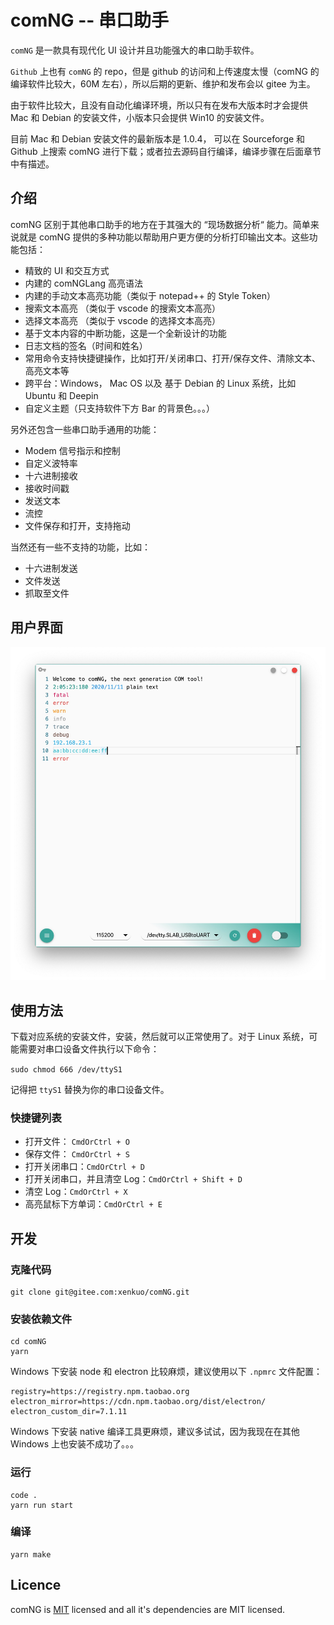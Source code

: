 # comNG -- 串口助手

`comNG` 是一款具有现代化 UI 设计并且功能强大的串口助手软件。

`Github` 上也有 `comNG` 的 repo，但是 github 的访问和上传速度太慢（comNG 的编译软件比较大，60M 左右），所以后期的更新、维护和发布会以 gitee 为主。

由于软件比较大，且没有自动化编译环境，所以只有在发布大版本时才会提供 Mac 和 Debian 的安装文件，小版本只会提供 Win10 的安装文件。

目前 Mac 和 Debian 安装文件的最新版本是 1.0.4， 可以在 Sourceforge 和 Github 上搜索 comNG 进行下载；或者拉去源码自行编译，编译步骤在后面章节中有描述。

## 介绍

comNG 区别于其他串口助手的地方在于其强大的 “现场数据分析“ 能力。简单来说就是 comNG 提供的多种功能以帮助用户更方便的分析打印输出文本。这些功能包括：

- 精致的 UI 和交互方式
- 内建的 comNGLang 高亮语法
- 内建的手动文本高亮功能（类似于 notepad++ 的 Style Token）
- 搜索文本高亮 （类似于 vscode 的搜索文本高亮）
- 选择文本高亮 （类似于 vscode 的选择文本高亮）
- 基于文本内容的中断功能，这是一个全新设计的功能
- 日志文档的签名（时间和姓名）
- 常用命令支持快捷键操作，比如打开/关闭串口、打开/保存文件、清除文本、高亮文本等
- 跨平台：Windows， Mac OS 以及 基于 Debian 的 Linux 系统，比如 Ubuntu 和 Deepin
- 自定义主题（只支持软件下方 Bar 的背景色。。。）

另外还包含一些串口助手通用的功能：

- Modem 信号指示和控制
- 自定义波特率
- 十六进制接收
- 接收时间戳
- 发送文本
- 流控
- 文件保存和打开，支持拖动

当然还有一些不支持的功能，比如：

- 十六进制发送
- 文件发送
- 抓取至文件

## 用户界面

![image](/image/preview.jpg)

## 使用方法

下载对应系统的安装文件，安装，然后就可以正常使用了。对于 Linux 系统，可能需要对串口设备文件执行以下命令：

`sudo chmod 666 /dev/ttyS1`

记得把 `ttyS1` 替换为你的串口设备文件。

### 快捷键列表

- 打开文件： `CmdOrCtrl + O`
- 保存文件： `CmdOrCtrl + S`
- 打开关闭串口：`CmdOrCtrl + D`
- 打开关闭串口，并且清空 Log：`CmdOrCtrl + Shift + D`
- 清空 Log：`CmdOrCtrl + X`
- 高亮鼠标下方单词：`CmdOrCtrl + E`

## 开发

### 克隆代码

```
git clone git@gitee.com:xenkuo/comNG.git
```

### 安装依赖文件

```
cd comNG
yarn
```

Windows 下安装 node 和 electron 比较麻烦，建议使用以下 `.npmrc` 文件配置：

```
registry=https://registry.npm.taobao.org
electron_mirror=https://cdn.npm.taobao.org/dist/electron/
electron_custom_dir=7.1.11
```

Windows 下安装 native 编译工具更麻烦，建议多试试，因为我现在在其他 Windows 上也安装不成功了。。。

### 运行

```
code .
yarn run start
```

### 编译

```
yarn make
```

## Licence

comNG is [MIT](./LICENSE) licensed and all it's dependencies are MIT licensed.
